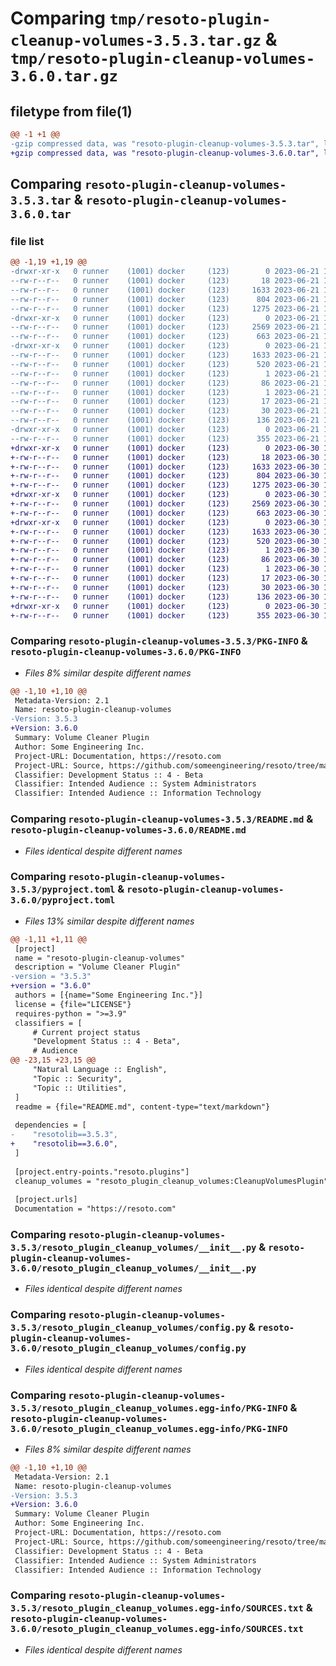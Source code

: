 # Comparing `tmp/resoto-plugin-cleanup-volumes-3.5.3.tar.gz` & `tmp/resoto-plugin-cleanup-volumes-3.6.0.tar.gz`

## filetype from file(1)

```diff
@@ -1 +1 @@
-gzip compressed data, was "resoto-plugin-cleanup-volumes-3.5.3.tar", last modified: Wed Jun 21 14:20:00 2023, max compression
+gzip compressed data, was "resoto-plugin-cleanup-volumes-3.6.0.tar", last modified: Fri Jun 30 19:28:22 2023, max compression
```

## Comparing `resoto-plugin-cleanup-volumes-3.5.3.tar` & `resoto-plugin-cleanup-volumes-3.6.0.tar`

### file list

```diff
@@ -1,19 +1,19 @@
-drwxr-xr-x   0 runner    (1001) docker     (123)        0 2023-06-21 14:20:00.845930 resoto-plugin-cleanup-volumes-3.5.3/
--rw-r--r--   0 runner    (1001) docker     (123)       18 2023-06-21 14:17:24.000000 resoto-plugin-cleanup-volumes-3.5.3/MANIFEST.in
--rw-r--r--   0 runner    (1001) docker     (123)     1633 2023-06-21 14:20:00.845930 resoto-plugin-cleanup-volumes-3.5.3/PKG-INFO
--rw-r--r--   0 runner    (1001) docker     (123)      804 2023-06-21 14:17:24.000000 resoto-plugin-cleanup-volumes-3.5.3/README.md
--rw-r--r--   0 runner    (1001) docker     (123)     1275 2023-06-21 14:17:24.000000 resoto-plugin-cleanup-volumes-3.5.3/pyproject.toml
-drwxr-xr-x   0 runner    (1001) docker     (123)        0 2023-06-21 14:20:00.845930 resoto-plugin-cleanup-volumes-3.5.3/resoto_plugin_cleanup_volumes/
--rw-r--r--   0 runner    (1001) docker     (123)     2569 2023-06-21 14:17:24.000000 resoto-plugin-cleanup-volumes-3.5.3/resoto_plugin_cleanup_volumes/__init__.py
--rw-r--r--   0 runner    (1001) docker     (123)      663 2023-06-21 14:17:24.000000 resoto-plugin-cleanup-volumes-3.5.3/resoto_plugin_cleanup_volumes/config.py
-drwxr-xr-x   0 runner    (1001) docker     (123)        0 2023-06-21 14:20:00.845930 resoto-plugin-cleanup-volumes-3.5.3/resoto_plugin_cleanup_volumes.egg-info/
--rw-r--r--   0 runner    (1001) docker     (123)     1633 2023-06-21 14:20:00.000000 resoto-plugin-cleanup-volumes-3.5.3/resoto_plugin_cleanup_volumes.egg-info/PKG-INFO
--rw-r--r--   0 runner    (1001) docker     (123)      520 2023-06-21 14:20:00.000000 resoto-plugin-cleanup-volumes-3.5.3/resoto_plugin_cleanup_volumes.egg-info/SOURCES.txt
--rw-r--r--   0 runner    (1001) docker     (123)        1 2023-06-21 14:20:00.000000 resoto-plugin-cleanup-volumes-3.5.3/resoto_plugin_cleanup_volumes.egg-info/dependency_links.txt
--rw-r--r--   0 runner    (1001) docker     (123)       86 2023-06-21 14:20:00.000000 resoto-plugin-cleanup-volumes-3.5.3/resoto_plugin_cleanup_volumes.egg-info/entry_points.txt
--rw-r--r--   0 runner    (1001) docker     (123)        1 2023-06-21 14:18:28.000000 resoto-plugin-cleanup-volumes-3.5.3/resoto_plugin_cleanup_volumes.egg-info/not-zip-safe
--rw-r--r--   0 runner    (1001) docker     (123)       17 2023-06-21 14:20:00.000000 resoto-plugin-cleanup-volumes-3.5.3/resoto_plugin_cleanup_volumes.egg-info/requires.txt
--rw-r--r--   0 runner    (1001) docker     (123)       30 2023-06-21 14:20:00.000000 resoto-plugin-cleanup-volumes-3.5.3/resoto_plugin_cleanup_volumes.egg-info/top_level.txt
--rw-r--r--   0 runner    (1001) docker     (123)      136 2023-06-21 14:20:00.845930 resoto-plugin-cleanup-volumes-3.5.3/setup.cfg
-drwxr-xr-x   0 runner    (1001) docker     (123)        0 2023-06-21 14:20:00.845930 resoto-plugin-cleanup-volumes-3.5.3/test/
--rw-r--r--   0 runner    (1001) docker     (123)      355 2023-06-21 14:17:24.000000 resoto-plugin-cleanup-volumes-3.5.3/test/test_config.py
+drwxr-xr-x   0 runner    (1001) docker     (123)        0 2023-06-30 19:28:22.804365 resoto-plugin-cleanup-volumes-3.6.0/
+-rw-r--r--   0 runner    (1001) docker     (123)       18 2023-06-30 19:25:10.000000 resoto-plugin-cleanup-volumes-3.6.0/MANIFEST.in
+-rw-r--r--   0 runner    (1001) docker     (123)     1633 2023-06-30 19:28:22.804365 resoto-plugin-cleanup-volumes-3.6.0/PKG-INFO
+-rw-r--r--   0 runner    (1001) docker     (123)      804 2023-06-30 19:25:10.000000 resoto-plugin-cleanup-volumes-3.6.0/README.md
+-rw-r--r--   0 runner    (1001) docker     (123)     1275 2023-06-30 19:25:10.000000 resoto-plugin-cleanup-volumes-3.6.0/pyproject.toml
+drwxr-xr-x   0 runner    (1001) docker     (123)        0 2023-06-30 19:28:22.800365 resoto-plugin-cleanup-volumes-3.6.0/resoto_plugin_cleanup_volumes/
+-rw-r--r--   0 runner    (1001) docker     (123)     2569 2023-06-30 19:25:10.000000 resoto-plugin-cleanup-volumes-3.6.0/resoto_plugin_cleanup_volumes/__init__.py
+-rw-r--r--   0 runner    (1001) docker     (123)      663 2023-06-30 19:25:10.000000 resoto-plugin-cleanup-volumes-3.6.0/resoto_plugin_cleanup_volumes/config.py
+drwxr-xr-x   0 runner    (1001) docker     (123)        0 2023-06-30 19:28:22.804365 resoto-plugin-cleanup-volumes-3.6.0/resoto_plugin_cleanup_volumes.egg-info/
+-rw-r--r--   0 runner    (1001) docker     (123)     1633 2023-06-30 19:28:22.000000 resoto-plugin-cleanup-volumes-3.6.0/resoto_plugin_cleanup_volumes.egg-info/PKG-INFO
+-rw-r--r--   0 runner    (1001) docker     (123)      520 2023-06-30 19:28:22.000000 resoto-plugin-cleanup-volumes-3.6.0/resoto_plugin_cleanup_volumes.egg-info/SOURCES.txt
+-rw-r--r--   0 runner    (1001) docker     (123)        1 2023-06-30 19:28:22.000000 resoto-plugin-cleanup-volumes-3.6.0/resoto_plugin_cleanup_volumes.egg-info/dependency_links.txt
+-rw-r--r--   0 runner    (1001) docker     (123)       86 2023-06-30 19:28:22.000000 resoto-plugin-cleanup-volumes-3.6.0/resoto_plugin_cleanup_volumes.egg-info/entry_points.txt
+-rw-r--r--   0 runner    (1001) docker     (123)        1 2023-06-30 19:26:25.000000 resoto-plugin-cleanup-volumes-3.6.0/resoto_plugin_cleanup_volumes.egg-info/not-zip-safe
+-rw-r--r--   0 runner    (1001) docker     (123)       17 2023-06-30 19:28:22.000000 resoto-plugin-cleanup-volumes-3.6.0/resoto_plugin_cleanup_volumes.egg-info/requires.txt
+-rw-r--r--   0 runner    (1001) docker     (123)       30 2023-06-30 19:28:22.000000 resoto-plugin-cleanup-volumes-3.6.0/resoto_plugin_cleanup_volumes.egg-info/top_level.txt
+-rw-r--r--   0 runner    (1001) docker     (123)      136 2023-06-30 19:28:22.804365 resoto-plugin-cleanup-volumes-3.6.0/setup.cfg
+drwxr-xr-x   0 runner    (1001) docker     (123)        0 2023-06-30 19:28:22.804365 resoto-plugin-cleanup-volumes-3.6.0/test/
+-rw-r--r--   0 runner    (1001) docker     (123)      355 2023-06-30 19:25:10.000000 resoto-plugin-cleanup-volumes-3.6.0/test/test_config.py
```

### Comparing `resoto-plugin-cleanup-volumes-3.5.3/PKG-INFO` & `resoto-plugin-cleanup-volumes-3.6.0/PKG-INFO`

 * *Files 8% similar despite different names*

```diff
@@ -1,10 +1,10 @@
 Metadata-Version: 2.1
 Name: resoto-plugin-cleanup-volumes
-Version: 3.5.3
+Version: 3.6.0
 Summary: Volume Cleaner Plugin
 Author: Some Engineering Inc.
 Project-URL: Documentation, https://resoto.com
 Project-URL: Source, https://github.com/someengineering/resoto/tree/main/plugins/cleanup_volumes
 Classifier: Development Status :: 4 - Beta
 Classifier: Intended Audience :: System Administrators
 Classifier: Intended Audience :: Information Technology
```

### Comparing `resoto-plugin-cleanup-volumes-3.5.3/README.md` & `resoto-plugin-cleanup-volumes-3.6.0/README.md`

 * *Files identical despite different names*

### Comparing `resoto-plugin-cleanup-volumes-3.5.3/pyproject.toml` & `resoto-plugin-cleanup-volumes-3.6.0/pyproject.toml`

 * *Files 13% similar despite different names*

```diff
@@ -1,11 +1,11 @@
 [project]
 name = "resoto-plugin-cleanup-volumes"
 description = "Volume Cleaner Plugin"
-version = "3.5.3"
+version = "3.6.0"
 authors = [{name="Some Engineering Inc."}]
 license = {file="LICENSE"}
 requires-python = ">=3.9"
 classifiers = [
     # Current project status
     "Development Status :: 4 - Beta",
     # Audience
@@ -23,15 +23,15 @@
     "Natural Language :: English",
     "Topic :: Security",
     "Topic :: Utilities",
 ]
 readme = {file="README.md", content-type="text/markdown"}
 
 dependencies = [
-    "resotolib==3.5.3",
+    "resotolib==3.6.0",
 ]
 
 [project.entry-points."resoto.plugins"]
 cleanup_volumes = "resoto_plugin_cleanup_volumes:CleanupVolumesPlugin"
 
 [project.urls]
 Documentation = "https://resoto.com"
```

### Comparing `resoto-plugin-cleanup-volumes-3.5.3/resoto_plugin_cleanup_volumes/__init__.py` & `resoto-plugin-cleanup-volumes-3.6.0/resoto_plugin_cleanup_volumes/__init__.py`

 * *Files identical despite different names*

### Comparing `resoto-plugin-cleanup-volumes-3.5.3/resoto_plugin_cleanup_volumes/config.py` & `resoto-plugin-cleanup-volumes-3.6.0/resoto_plugin_cleanup_volumes/config.py`

 * *Files identical despite different names*

### Comparing `resoto-plugin-cleanup-volumes-3.5.3/resoto_plugin_cleanup_volumes.egg-info/PKG-INFO` & `resoto-plugin-cleanup-volumes-3.6.0/resoto_plugin_cleanup_volumes.egg-info/PKG-INFO`

 * *Files 8% similar despite different names*

```diff
@@ -1,10 +1,10 @@
 Metadata-Version: 2.1
 Name: resoto-plugin-cleanup-volumes
-Version: 3.5.3
+Version: 3.6.0
 Summary: Volume Cleaner Plugin
 Author: Some Engineering Inc.
 Project-URL: Documentation, https://resoto.com
 Project-URL: Source, https://github.com/someengineering/resoto/tree/main/plugins/cleanup_volumes
 Classifier: Development Status :: 4 - Beta
 Classifier: Intended Audience :: System Administrators
 Classifier: Intended Audience :: Information Technology
```

### Comparing `resoto-plugin-cleanup-volumes-3.5.3/resoto_plugin_cleanup_volumes.egg-info/SOURCES.txt` & `resoto-plugin-cleanup-volumes-3.6.0/resoto_plugin_cleanup_volumes.egg-info/SOURCES.txt`

 * *Files identical despite different names*

